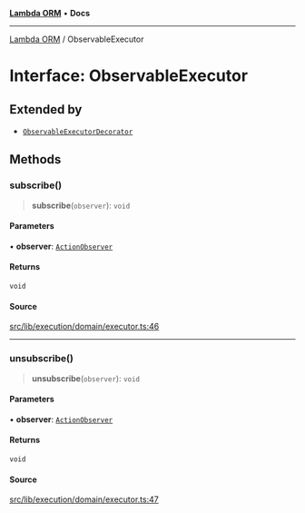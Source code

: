 [**Lambda ORM**](../README.md) • **Docs**

***

[Lambda ORM](../README.md) / ObservableExecutor

# Interface: ObservableExecutor

## Extended by

- [`ObservableExecutorDecorator`](ObservableExecutorDecorator.md)

## Methods

### subscribe()

> **subscribe**(`observer`): `void`

#### Parameters

• **observer**: [`ActionObserver`](../classes/ActionObserver.md)

#### Returns

`void`

#### Source

[src/lib/execution/domain/executor.ts:46](https://github.com/lambda-orm/lambdaorm/blob/5e6305f9bd553e15fed66cee099164eb31ee9842/src/lib/execution/domain/executor.ts#L46)

***

### unsubscribe()

> **unsubscribe**(`observer`): `void`

#### Parameters

• **observer**: [`ActionObserver`](../classes/ActionObserver.md)

#### Returns

`void`

#### Source

[src/lib/execution/domain/executor.ts:47](https://github.com/lambda-orm/lambdaorm/blob/5e6305f9bd553e15fed66cee099164eb31ee9842/src/lib/execution/domain/executor.ts#L47)
